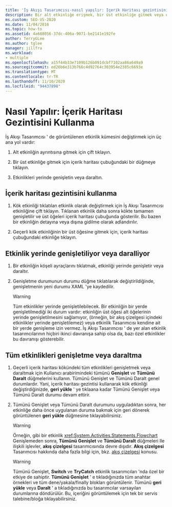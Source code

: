 ```yaml
---
title: 'İş Akışı Tasarımcısı-nasıl yapılır: Içerik Haritası gezintisini kullanma'
description: Bir alt etkinliğe erişmek, bir üst etkinliğe gitmek veya etkinlikleri yerinde genişletmek veya daraltmak için içerik haritası gezintisini nasıl kullanacağınızı öğrenin.
ms.custom: SEO-VS-2020
ms.date: 11/04/2016
ms.topic: how-to
ms.assetid: 4a688056-37dc-406a-9071-be2141e192fe
author: TerryGLee
ms.author: tglee
manager: jillfra
ms.workload:
- multiple
ms.openlocfilehash: a15f44b33e7109b126b091dcbf7102aa86a649a9
ms.sourcegitcommit: ed26b6e313b766c4d92764c303954e2385c6693e
ms.translationtype: MT
ms.contentlocale: tr-TR
ms.lasthandoff: 11/10/2020
ms.locfileid: "94437898"
---
```

# <a name="how-to-use-breadcrumb-navigation"></a>Nasıl Yapılır: İçerik Haritası Gezintisini Kullanma

İş Akışı Tasarımcısı ' de görüntülenen etkinlik kümesini değiştirmek için üç ana yol vardır:

1. Alt etkinliğin ayrıntısına gitmek için çift tıklayın.

2. Bir üst etkinliğe gitmek için içerik haritası çubuğundaki bir düğmeye tıklayın.

3. Etkinlikleri yerinde genişletin veya daraltın.

## <a name="using-breadcrumb-navigation"></a>İçerik haritası gezintisini kullanma

1. Kök etkinliği tıklatılan etkinlik olarak değiştirmek için İş Akışı Tasarımcısı etkinliğine çift tıklayın. Tıklanan etkinlik daha sonra kökte tamamen genişletilir ve üst öğeleri içerik haritası çubuğunda gösterilir. Bu bazen bir etkinliğin detayına veya dışına gidilme olarak adlandırılır.

2. Geçerli kök etkinliğinin bir üst öğesine gitmek için, içerik haritası çubuğundaki etkinliğe tıklayın.

## <a name="expanding-or-collapsing-an-activity-in-place"></a>Etkinlik yerinde genişletiliyor veya daralliyor

1. Bir etkinliğin köşeli ayraçlarını tıklatmak, etkinliği yerinde genişletir veya daraltır.

2. Genişletme durumunun durumu düğme tıklatılarak değiştirildiğinde, genişletmenin yeni durumu XAML 'ye kaydedilir.

    > [!WARNING]
    > Tüm etkinlikler yerinde genişletilebilecek. Bir etkinliğin bir yerde genişletilmediği iki durum vardır: etkinliğin üst öğesi alt öğelerinin yerinde genişletilmesini sağlamıyor, (örneğin, bir akış çizelgesi içindeki etkinlikler yerinde genişletilemez) veya etkinlik Tasarımcısı kendine ait bir yerde genişleme izin vermez. İş Akışı Tasarımcısı ' de yer alan etkinlik tasarımcılarının hiçbiri ikinci davranışa sahip olsa da, bazı özel etkinlikler bu davranışı gösterebilir.

## <a name="expanding-all-or-collapsing-all-activities"></a>Tüm etkinlikleri genişletme veya daraltma

1. Geçerli içerik haritası kökündeki tüm etkinlikleri genişletmek veya daraltmak için Kullanıcı arabirimindeki tümünü **Genişlet** ve **Tümünü Daralt** düğmelerini kullanın. Tümünü Genişlet ve Tümünü Daralt genel durumlardır. Yani, içerik haritası gezintisi kullanarak kök etkinliği değiştirdiğinizde, **geri yükle** ' ye tıklaana kadar Tümünü Genişlet veya Tümünü Daralt durumu devam ettirir.

2. Tümünü Genişlet veya Tümünü Daralt durumunu uyguladıktan sonra, her etkinliğe daha önce uygulanan duruma bakmak için geri dönerek görüntülenen **geri yükle** düğmesine tıklayabilirsiniz.

    > [!WARNING]
    > Örneğin, gibi bir etkinlik <xref:System.Activities.Statements.Flowchart> Genişlemeden sonra, **Tümünü Genişlet** ve **Tümünü Daralt** düğmeleri Ile ilişkili işlevler, **akış çizelgesi** tasarımcısında devre dışıdır. **Akış çizelgesi** Tasarımcısı hakkında daha fazla bilgi için, bkz. [akış çizelgesi](../workflow-designer/flowchart-activity-designer.md) konusu.

    > [!WARNING]
    > Tümünü Genişlet, **Switch** ve **TryCatch** etkinlik tasarımcıları 'nda özel bir etkiye de sahiptir. **Tümünü Genişlet** ' e tıkladığınızda tüm anahtar örnekleri ve tüm dene/yakala/finally blokları görüntülenir. Tümünü **geri yükle** veya **Daralt** ' a tıkladığınızda bu tasarımcılar varsayılan durumlarına döndürülür. Bu, içeriğini görüntülemek için tek bir servis talebine/bloğa tıklayabilirsiniz.
